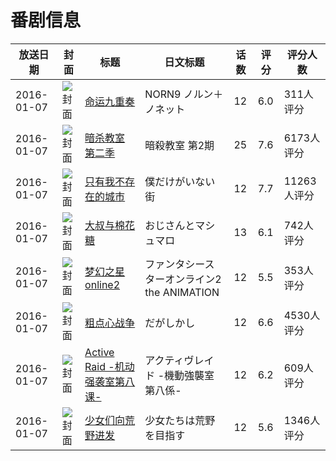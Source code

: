 # 番剧信息

|放送日期|封面|标题|日文标题|话数|评分|评分人数|
|---|---|---|---|---|---|---|
|2016-01-07|![封面](https://lain.bgm.tv/pic/cover/c/c7/98/98638_0g1p6.jpg)|[命运九重奏](https://bangumi.tv/subject/98638)|NORN9 ノルン＋ノネット|12|6.0|311人评分|
|2016-01-07|![封面](https://lain.bgm.tv/pic/cover/c/68/64/131891_dR2ZT.jpg)|[暗杀教室 第二季](https://bangumi.tv/subject/131891)|暗殺教室 第2期|25|7.6|6173人评分|
|2016-01-07|![封面](https://lain.bgm.tv/pic/cover/c/39/2f/137722_Iid43.jpg)|[只有我不存在的城市](https://bangumi.tv/subject/137722)|僕だけがいない街|12|7.7|11263人评分|
|2016-01-07|![封面](https://lain.bgm.tv/pic/cover/c/d9/01/138210_s48P8.jpg)|[大叔与棉花糖](https://bangumi.tv/subject/138210)|おじさんとマシュマロ|13|6.1|742人评分|
|2016-01-07|![封面](https://lain.bgm.tv/pic/cover/c/a9/0b/139830_2nnam.jpg)|[梦幻之星online2](https://bangumi.tv/subject/139830)|ファンタシースターオンライン2 the ANIMATION|12|5.5|353人评分|
|2016-01-07|![封面](https://lain.bgm.tv/pic/cover/c/a9/23/146994_7SYIy.jpg)|[粗点心战争](https://bangumi.tv/subject/146994)|だがしかし|12|6.6|4530人评分|
|2016-01-07|![封面](https://lain.bgm.tv/pic/cover/c/fa/ab/148233_m19Hc.jpg)|[Active Raid -机动强袭室第八课-](https://bangumi.tv/subject/148233)|アクティヴレイド -機動強襲室第八係-|12|6.2|609人评分|
|2016-01-07|![封面](https://lain.bgm.tv/pic/cover/c/3b/95/149993_w0q6W.jpg)|[少女们向荒野进发](https://bangumi.tv/subject/149993)|少女たちは荒野を目指す|12|5.6|1346人评分|
